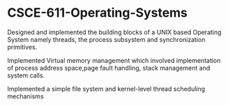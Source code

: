 # CSCE-611-Operating-Systems

Designed and implemented the building blocks of a UNIX based Operating System namely threads, the process subsystem and synchronization primitives. 

Implemented Virtual memory management which involved implementation of process address space,page fault handling, stack management and system calls.

Implemented a simple file system and kernel-level thread scheduling mechanisms
